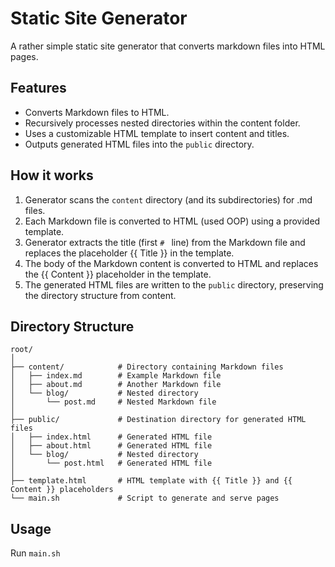 # Static Site Generator
A rather simple static site generator that converts markdown files into HTML pages.

## Features
- Converts Markdown files to HTML.
- Recursively processes nested directories within the content folder.
- Uses a customizable HTML template to insert content and titles.
- Outputs generated HTML files into the `public` directory.

## How it works
1. Generator scans the `content` directory (and its subdirectories) for .md files.
2. Each Markdown file is converted to HTML (used OOP) using a provided template.
3. Generator extracts the title (first `# ` line) from the Markdown file and replaces the placeholder {{ Title }} in the template.
4. The body of the Markdown content is converted to HTML and replaces the {{ Content }} placeholder in the template.
5. The generated HTML files are written to the `public` directory, preserving the directory structure from content.

## Directory Structure
```
root/
│
├── content/            # Directory containing Markdown files
│   ├── index.md        # Example Markdown file
│   ├── about.md        # Another Markdown file
│   └── blog/           # Nested directory
│       └── post.md     # Nested Markdown file
│
├── public/             # Destination directory for generated HTML files
│   ├── index.html      # Generated HTML file
│   ├── about.html      # Generated HTML file
│   └── blog/           # Nested directory
│       └── post.html   # Generated HTML file
│
├── template.html       # HTML template with {{ Title }} and {{ Content }} placeholders
└── main.sh             # Script to generate and serve pages
```

## Usage
Run `main.sh`
